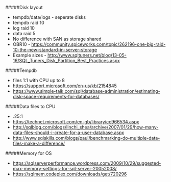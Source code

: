 #####Disk layout
* tempdb/data/logs - seperate disks
* tempdb raid 10
* log raid 10
* data raid 5
* No difference with SAN as storage shared
* OBR10 - https://community.spiceworks.com/topic/262196-one-big-raid-10-the-new-standard-in-server-storage
* Example sizes - http://www.sqltuners.net/blog/13-05-16/SQL_Tuners_Disk_Partition_Best_Practices.aspx

#####Tempdb
* files 1:1 with CPU up to 8
* https://support.microsoft.com/en-us/kb/2154845
* https://www.simple-talk.com/sql/database-administration/estimating-disk-space-requirements-for-databases/

#####Data files to CPU
* .25:1 
* https://technet.microsoft.com/en-gb/library/cc966534.aspx
* http://sqlblog.com/blogs/linchi_shea/archive/2007/01/29/how-many-data-files-should-i-create-for-a-user-database.aspx
* http://www.sqlskills.com/blogs/paul/benchmarking-do-multiple-data-files-make-a-difference/

#####Memory for OS
* https://sqlserverperformance.wordpress.com/2009/10/29/suggested-max-memory-settings-for-sql-server-20052008/
* https://sqlmem.codeplex.com/downloads/get/720296
